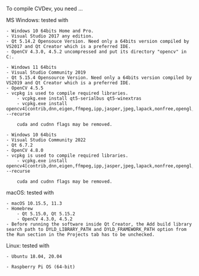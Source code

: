 To compile CVDev, you need ...


MS Windows: tested with

    - Windows 10 64bits Home and Pro.
    - Visual Studio 2017 any edition.
    - Qt 5.14.2 Opensouce Version. Need only a 64bits version compiled by VS2017 and Qt Creator which is a preferred IDE.
    - OpenCV 4.3.0, 4.5.2 uncompressed and put its directory "opencv" in C:.

    - Windows 11 64bits
    - Visual Studio Community 2019
    - Qt 5.15.4 Opensource Version. Need only a 64bits version compiled by VS2019 and Qt Creator which is a preferred IDE.
    - OpenCV 4.5.5
    - vcpkg is used to compile required libraries.
        - vcpkg.exe install qt5-serialbus qt5-winextras
        - vcpkg.exe install opencv4[contrib,dnn,eigen,ffmpeg,ipp,jasper,jpeg,lapack,nonfree,opengl,openmp,png,qt,sfm,tbb,quirc,tiff,webp,cuda,cudnn] --recurse
        
        cuda and cudnn flags may be removed.

    - Windows 10 64bits
    - Visual Studio Community 2022
    - Qt 6.7.2
    - OpenCV 4.8.0
    - vcpkg is used to compile required libraries.
        - vcpkg.exe install opencv4[contrib,dnn,eigen,ffmpeg,ipp,jasper,jpeg,lapack,nonfree,opengl,png,qt,sfm,tbb,quirc,tiff,webp,cuda,cudnn] --recurse
        
        cuda and cudnn flags may be removed.


macOS: tested with

    - macOS 10.15.5, 11.3
    - Homebrew
        - Qt 5.15.0, Qt 5.15.2
        - OpenCV 4.3.0, 4.5.2
    - Before running the software inside Qt Creator, the Add build library search path to DYLD_LIBRARY_PATH and DYLD_FRAMEWORK_PATH option from the Run section in the Projects tab has to be unchecked.

Linux: tested with

    - Ubuntu 18.04, 20.04
    
    - Raspberry Pi OS (64-bit)

